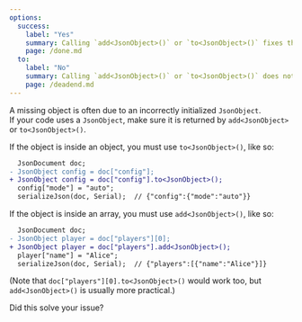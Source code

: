 ```yaml
---
options:
  success:
    label: "Yes"
    summary: Calling `add<JsonObject>()` or `to<JsonObject>()` fixes the issue
    page: /done.md
  to:
    label: "No"
    summary: Calling `add<JsonObject>()` or `to<JsonObject>()` does not fix the issue
    page: /deadend.md
---
```


A missing object is often due to an incorrectly initialized `JsonObject`.  
If your code uses a `JsonObject`, make sure it is returned by `add<JsonObject>` or `to<JsonObject>()`.

If the object is inside an object, you must use `to<JsonObject>()`, like so:

```diff
  JsonDocument doc;
- JsonObject config = doc["config"];
+ JsonObject config = doc["config"].to<JsonObject>();
  config["mode"] = "auto";
  serializeJson(doc, Serial);  // {"config":{"mode":"auto"}}
```

If the object is inside an array, you must use `add<JsonObject>()`, like so:

```diff
  JsonDocument doc;
- JsonObject player = doc["players"][0];
+ JsonObject player = doc["players"].add<JsonObject>();
  player["name"] = "Alice";
  serializeJson(doc, Serial);  // {"players":[{"name":"Alice"}]}
```

(Note that `doc["players"][0].to<JsonObject>()` would work too, but `add<JsonObject>()` is usually more practical.)

Did this solve your issue?
